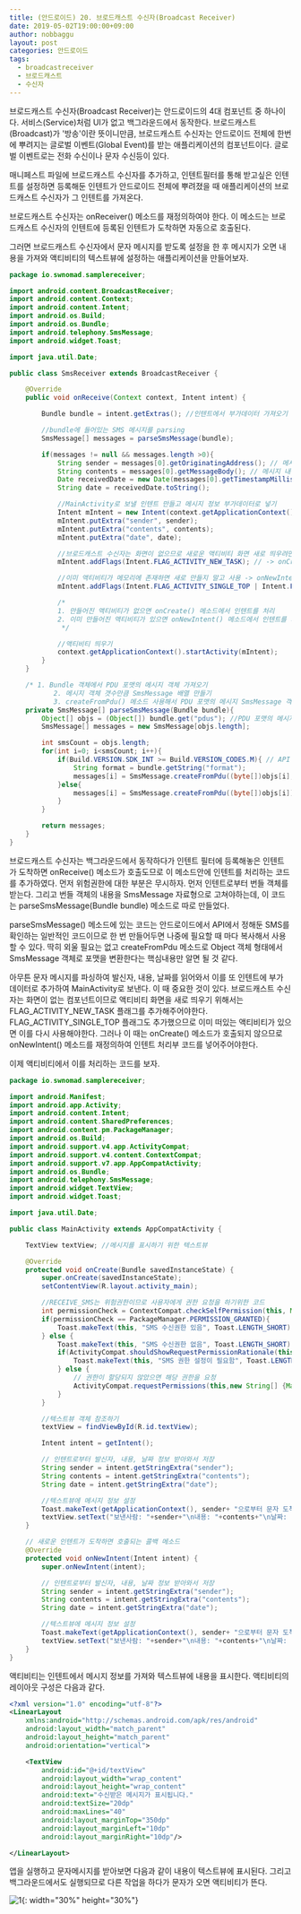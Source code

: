 ```yaml
---
title: (안드로이드) 20. 브로드캐스트 수신자(Broadcast Receiver)
date: 2019-05-02T19:00:00+09:00
author: nobbaggu
layout: post
categories: 안드로이드
tags:
  - broadcastreceiver
  - 브로드캐스트
  - 수신자
---
```


브로드캐스트 수신자(Broadcast Receiver)는 안드로이드의 4대 컴포넌트 중 하나이다. 서비스(Service)처럼 UI가 없고 백그라운드에서 동작한다. 브로드캐스트(Broadcast)가 '방송'이란 뜻이니만큼, 브로드캐스트 수신자는 안드로이드 전체에 한번에 뿌려지는 글로벌 이벤트(Global Event)를 받는 애플리케이션의 컴포넌트이다. 글로벌 이벤트로는 전화 수신이나 문자 수신등이 있다.

매니페스트 파일에 브로드캐스트 수신자를 추가하고, 인텐트필터를 통해 받고싶은 인텐트를 설정하면 등록해둔 인텐트가 안드로이드 전체에 뿌려졌을 때 애플리케이션의 브로드캐스트 수신자가 그 인텐트를 가져온다.

브로드캐스트 수신자는 onReceiver() 메소드를 재정의하여야 한다. 이 메소드는 브로드캐스트 수신자의 인텐트에 등록된 인텐트가 도착하면 자동으로 호출된다.

그러면 브로드캐스트 수신자에서 문자 메시지를 받도록 설정을 한 후 메시지가 오면 내용을 가져와 액티비티의 텍스트뷰에 설정하는 애플리케이션을 만들어보자.

~~~ java
package io.swnomad.samplereceiver;

import android.content.BroadcastReceiver;
import android.content.Context;
import android.content.Intent;
import android.os.Build;
import android.os.Bundle;
import android.telephony.SmsMessage;
import android.widget.Toast;

import java.util.Date;

public class SmsReceiver extends BroadcastReceiver {

    @Override
    public void onReceive(Context context, Intent intent) {

        Bundle bundle = intent.getExtras(); //인텐트에서 부가데이터 가져오기

        //bundle에 들어있는 SMS 메시지를 parsing
        SmsMessage[] messages = parseSmsMessage(bundle);

        if(messages != null && messages.length >0){
            String sender = messages[0].getOriginatingAddress(); // 메시지 송신자
            String contents = messages[0].getMessageBody(); // 메시지 내용
            Date receivedDate = new Date(messages[0].getTimestampMillis()); // 수신 날짜
            String date = receivedDate.toString();

            //MainActivity로 보낼 인텐트 만들고 메시지 정보 부가데이터로 넣기
            Intent mIntent = new Intent(context.getApplicationContext(), MainActivity.class);
            mIntent.putExtra("sender", sender);
            mIntent.putExtra("contents", contents);
            mIntent.putExtra("date", date);

            //브로드캐스트 수신자는 화면이 없으므로 새로운 액티비티 화면 새로 띄우려면 인텐트에 FLAG_ACTIVITY_NEW_TASK 추가해야함
            mIntent.addFlags(Intent.FLAG_ACTIVITY_NEW_TASK); // -> onCreate() 메소드에서 처리

            //이미 액티비티가 메모리에 존재하면 새로 만들지 말고 사용 -> onNewIntent() 메소드에서 처리
            mIntent.addFlags(Intent.FLAG_ACTIVITY_SINGLE_TOP | Intent.FLAG_ACTIVITY_CLEAR_TOP);

            /*
            1. 만들어진 액티비티가 없으면 onCreate() 메소드에서 인텐트를 처리
            2. 이미 만들어진 액티비티가 있으면 onNewIntent() 메소드에서 인텐트를 처리
             */

            //액티비티 띄우기
            context.getApplicationContext().startActivity(mIntent);
        }
    }

    /* 1. Bundle 객체에서 PDU 포맷의 메시지 객체 가져오기
           2. 메시지 객체 갯수만큼 SmsMessage 배열 만들기
           3. createFromPdu() 메소드 사용해서 PDU 포맷의 메시지 SmsMessage 객체로 변환하여 SmsMessage 배열에 저장 */
    private SmsMessage[] parseSmsMessage(Bundle bundle){
        Object[] objs = (Object[]) bundle.get("pdus"); //PDU 포맷의 메시지 복원
        SmsMessage[] messages = new SmsMessage[objs.length];

        int smsCount = objs.length;
        for(int i=0; i<smsCount; i++){
            if(Build.VERSION.SDK_INT >= Build.VERSION_CODES.M){ // API 23 이상
                String format = bundle.getString("format");
                messages[i] = SmsMessage.createFromPdu((byte[])objs[i], format);
            }else{
                messages[i] = SmsMessage.createFromPdu((byte[])objs[i]);
            }
        }

        return messages;
    }
}
~~~

브로드캐스트 수신자는 백그라운드에서 동작하다가 인텐트 필터에 등록해놓은 인텐트가 도착하면 onReceive() 메소드가 호출도므로 이 메소드안에 인텐트를 처리하는 코드를 추가하였다. 먼저 위험권한에 대한 부분은 무시하자. 먼저 인텐트로부터 번들 객체를 받는다. 그리고 번들 객체의 내용을 SmsMessage 자료형으로 고쳐야하는데, 이 코드는 parseSmsMessage(Bundle bundle) 메소드로 따로 만들었다.

parseSmsMessage() 메소드에 있는 코드는 안드로이드에서 API에서 정해둔 SMS를 확인하는 일반적인 코드이므로 한 번 만들어두면 나중에 필요할 때 마다 복사해서 사용할 수 있다. 딱히 외울 필요는 없고 createFromPdu 메소드로 Object 객체 형태에서 SmsMessage 객체로 포맷을 변환한다는 핵심내용만 알면 될 것 같다.

아무튼 문자 메시지를 파싱하여 발신자, 내용, 날짜를 읽어와서 이를 또 인텐트에 부가 데이터로 추가하여 MainActivity로 보낸다. 이 때 중요한 것이 있다. 브로드캐스트 수신자는 화면이 없는 컴포넌트이므로 액티비티 화면을 새로 띄우기 위해서는 FLAG_ACTIVITY_NEW_TASK 플래그를 추가해주어야한다. FLAG_ACTIVITY_SINGLE_TOP 플래그도 추가했으므로 이미 떠있는 액티비티가 있으면 이를 다시 사용해야한다. 그러나 이 때는 onCreate() 메소드가 호출되지 않으므로 onNewIntent() 메소드를 재정의하여 인텐트 처리부 코드를 넣어주어야한다.

이제 액티비티에서 이를 처리하는 코드를 보자.

~~~ java
package io.swnomad.samplereceiver;

import android.Manifest;
import android.app.Activity;
import android.content.Intent;
import android.content.SharedPreferences;
import android.content.pm.PackageManager;
import android.os.Build;
import android.support.v4.app.ActivityCompat;
import android.support.v4.content.ContextCompat;
import android.support.v7.app.AppCompatActivity;
import android.os.Bundle;
import android.telephony.SmsMessage;
import android.widget.TextView;
import android.widget.Toast;

import java.util.Date;

public class MainActivity extends AppCompatActivity {

    TextView textView; //메시지를 표시하기 위한 텍스트뷰

    @Override
    protected void onCreate(Bundle savedInstanceState) {
        super.onCreate(savedInstanceState);
        setContentView(R.layout.activity_main);

        //RECEIVE_SMS는 위험권한이므로 사용자에게 권한 요청을 하기위한 코드
        int permissionCheck = ContextCompat.checkSelfPermission(this, Manifest.permission.RECEIVE_SMS);
        if(permissionCheck == PackageManager.PERMISSION_GRANTED){
            Toast.makeText(this, "SMS 수신권한 있음", Toast.LENGTH_SHORT).show();
        } else {
            Toast.makeText(this, "SMS 수신권한 없음", Toast.LENGTH_SHORT).show();
            if(ActivityCompat.shouldShowRequestPermissionRationale(this,Manifest.permission.RECEIVE_SMS)){
                Toast.makeText(this, "SMS 권한 설정이 필요함", Toast.LENGTH_SHORT).show();
            } else {
                // 권한이 할당되지 않았으면 해당 권한을 요청
                ActivityCompat.requestPermissions(this,new String[] {Manifest.permission.RECEIVE_SMS},1);
            }
        }

        //텍스트뷰 객체 참조하기
        textView = findViewById(R.id.textView);

        Intent intent = getIntent();

        // 인텐트로부터 발신자, 내용, 날짜 정보 받아와서 저장
        String sender = intent.getStringExtra("sender");
        String contents = intent.getStringExtra("contents");
        String date = intent.getStringExtra("date");

        //텍스트뷰에 메시지 정보 설정
        Toast.makeText(getApplicationContext(), sender+ "으로부터 문자 도착", Toast.LENGTH_LONG).show();
        textView.setText("보낸사람: "+sender+"\n내용: "+contents+"\n날짜: "+date);
    }

    // 새로운 인텐트가 도착하면 호출되는 콜백 메소드
    @Override
    protected void onNewIntent(Intent intent) {
        super.onNewIntent(intent);

        // 인텐트로부터 발신자, 내용, 날짜 정보 받아와서 저장
        String sender = intent.getStringExtra("sender");
        String contents = intent.getStringExtra("contents");
        String date = intent.getStringExtra("date");

        //텍스트뷰에 메시지 정보 설정
        Toast.makeText(getApplicationContext(), sender+ "으로부터 문자 도착", Toast.LENGTH_LONG).show();
        textView.setText("보낸사람: "+sender+"\n내용: "+contents+"\n날짜: "+date);
    }
}
~~~

액티비티는 인텐트에서 메시지 정보를 가져와 텍스트뷰에 내용을 표시한다. 액티비티의 레이아웃 구성은 다음과 같다.

~~~ xml
<?xml version="1.0" encoding="utf-8"?>
<LinearLayout
    xmlns:android="http://schemas.android.com/apk/res/android"
    android:layout_width="match_parent"
    android:layout_height="match_parent"
    android:orientation="vertical">

    <TextView
        android:id="@+id/textView"
        android:layout_width="wrap_content"
        android:layout_height="wrap_content"
        android:text="수신받은 메시지가 표시됩니다."
        android:textSize="20dp"
        android:maxLines="40"
        android:layout_marginTop="350dp"
        android:layout_marginLeft="10dp"
        android:layout_marginRight="10dp"/>

</LinearLayout>
~~~

앱을 실행하고 문자메시지를 받아보면 다음과 같이 내용이 텍스트뷰에 표시된다. 그리고 백그라운드에서도 실행되므로 다른 작업을 하다가 문자가 오면 액티비티가 뜬다.

![1](https://nobbaggu.github.io/images/android/20/1.jpg){: width="30%" height="30%"}